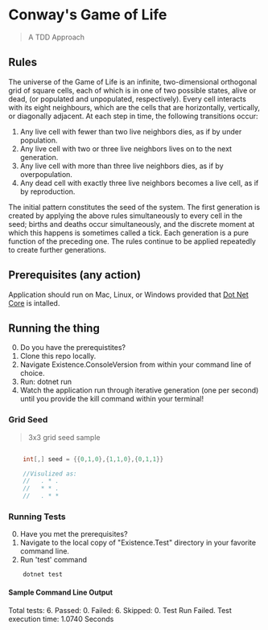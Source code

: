 # Conway's Game of Life

> A TDD Approach

## Rules

The universe of the Game of Life is an infinite, two-dimensional orthogonal grid of square cells, each of which is in one of two possible states, alive or dead, (or populated and unpopulated, respectively). Every cell interacts with its eight neighbours, which are the cells that are horizontally, vertically, or diagonally adjacent. At each step in time, the following transitions occur:

1. Any live cell with fewer than two live neighbors dies, as if by under population.
2. Any live cell with two or three live neighbors lives on to the next generation.
3. Any live cell with more than three live neighbors dies, as if by overpopulation.
4. Any dead cell with exactly three live neighbors becomes a live cell, as if by reproduction.

The initial pattern constitutes the seed of the system. The first generation is created by applying the above rules simultaneously to every cell in the seed; births and deaths occur simultaneously, and the discrete moment at which this happens is sometimes called a tick. Each generation is a pure function of the preceding one. The rules continue to be applied repeatedly to create further generations.

## Prerequisites (any action)

Application should run on Mac, Linux, or Windows provided that [Dot Net Core](https://www.microsoft.com/net/learn/get-started/macos) is intalled.

## Running the thing

0. Do you have the prerequistites?
1. Clone this repo locally.
2. Navigate Existence.ConsoleVersion from within your command line of choice.
3. Run: dotnet run
4. Watch the application run through iterative generation (one per second) until you provide the kill command within your terminal!

### Grid Seed

> 3x3 grid seed sample

```csharp

    int[,] seed = {{0,1,0},{1,1,0},{0,1,1}}

    //Visulized as:
    //   . * .
    //   * * .
    //   . * *

```

### Running Tests

0. Have you met the prerequisites?
1. Navigate to the local copy of "Existence.Test" directory in your favorite command line.
2. Run 'test' command

``` shell
    dotnet test
```

#### Sample Command Line Output
Total tests: 6. Passed: 0. Failed: 6. Skipped: 0.
Test Run Failed.
Test execution time: 1.0740 Seconds
